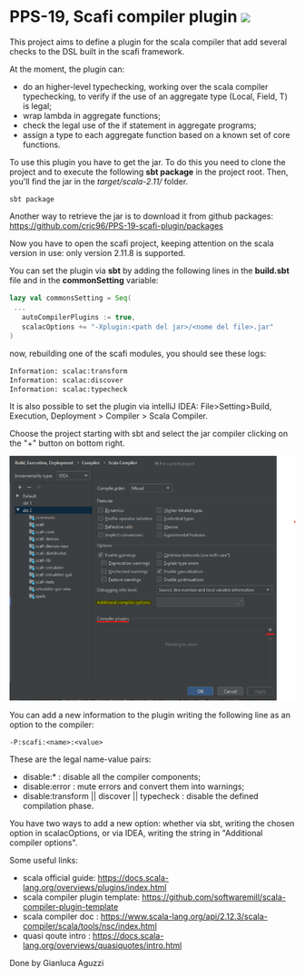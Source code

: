 # PPS-19, Scafi compiler plugin ![](https://github.com/cric96/PPS-19-scafi-plugin/workflows/Scala%20CI/badge.svg?branch=develop)

This project aims to define a plugin for the scala compiler that add several checks to the DSL built in the scafi framework.

At the moment, the plugin can:
- do an higher-level typechecking, working over the scala compiler typechecking, to verify if the use of an aggregate type (Local, Field, T) is legal;
- wrap lambda in aggregate functions;
- check the legal use of the if statement in aggregate programs;
- assign a type to each aggregate function based on a known set of core functions.

To use this plugin you have to get the jar. To do this you need to clone the project and  to execute the following **sbt package** in the project root. Then, you'll find the jar in the *target/scala-2.11/* folder.

```
sbt package
```


Another way to retrieve the jar is to download it from github packages: https://github.com/cric96/PPS-19-scafi-plugin/packages

Now you have to open the scafi project, keeping attention on the scala version in use: only version 2.11.8 is supported.

You can set the plugin via **sbt** by adding the following lines in the **build.sbt** file and in the **commonSetting** variable:

```scala
lazy val commonsSetting = Seq(
 ...
   autoCompilerPlugins := true,
   scalacOptions += "-Xplugin:<path del jar>/<nome del file>.jar"  
) 

```
now, rebuilding one of the scafi modules, you should see these logs: 

```
Information: scalac:transform
Information: scalac:discover
Information: scalac:typecheck
```
It is also possible to set the plugin via intelliJ IDEA: File>Setting>Build, Execution, Deployment > Compiler > Scala Compiler.

Choose the project starting with sbt and select the jar compiler clicking on the "+" button on bottom right.

![](./doc/idea.png)

You can add a new information to the plugin writing the following line as an option to the compiler: 

```
-P:scafi:<name>:<value>
```

These are the legal name-value pairs:

- disable:* : disable all the compiler components;
- disable:error : mute errors and convert them into warnings;
- disable:transform || discover || typecheck : disable the defined compilation phase.

You have two ways to add a new option: whether via sbt, writing the chosen option in scalacOptions, or via IDEA, writing the string in "Additional compiler options".


Some useful links:

- scala official guide: https://docs.scala-lang.org/overviews/plugins/index.html
- scala compiler plugin template: https://github.com/softwaremill/scala-compiler-plugin-template
- scala compiler doc : https://www.scala-lang.org/api/2.12.3/scala-compiler/scala/tools/nsc/index.html
- quasi qoute intro : https://docs.scala-lang.org/overviews/quasiquotes/intro.html


Done by Gianluca Aguzzi

